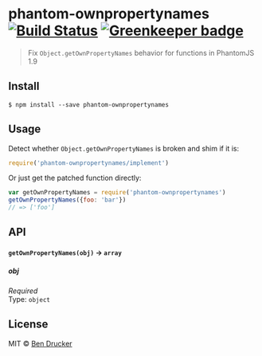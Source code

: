 # phantom-ownpropertynames [![Build Status](https://travis-ci.org/bendrucker/phantom-ownpropertynames.svg?branch=master)](https://travis-ci.org/bendrucker/phantom-ownpropertynames) [![Greenkeeper badge](https://badges.greenkeeper.io/bendrucker/phantom-ownpropertynames.svg)](https://greenkeeper.io/)

> Fix `Object.getOwnPropertyNames` behavior for functions in PhantomJS 1.9


## Install

```
$ npm install --save phantom-ownpropertynames
```

## Usage

Detect whether `Object.getOwnPropertyNames` is broken and shim if it is:

```js
require('phantom-ownpropertynames/implement')
```

Or just get the patched function directly:

```js
var getOwnPropertyNames = require('phantom-ownpropertynames')
getOwnPropertyNames({foo: 'bar'})
// => ['foo']
```

## API

#### `getOwnPropertyNames(obj)` -> `array`

##### obj

*Required*  
Type: `object`

## License

MIT © [Ben Drucker](http://bendrucker.me)
